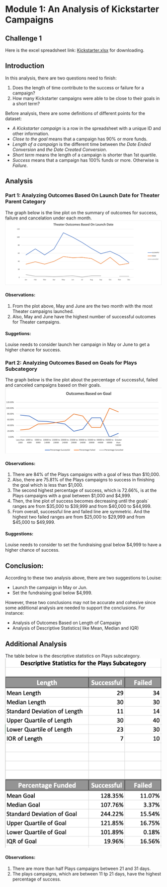 # Module 1: An Analysis of Kickstarter Campaigns

## Challenge 1
Here is the excel spreadsheet link: [Kickstarter.xlsx](https://github.com/cffhr99/Module1-Challenge/blob/main/Kickstarter_Challenge.xlsx?raw=true) for downloading.

## Introduction
In this analysis, there are two questions need to finish:
1. Does the length of time contribute to the success or failure for a campaign?
2. How many Kickstarter campaigns were able to be close to their goals in a short term?

Before analysis, there are some definitions of different points for the dataset:
- *A Kickstarter campaign* is a row in the spreadsheet with a unique ID and other information.
- *Close to the goal* means that a campaign has 90% or more funds.
- *Length of a campaign* is the different time between *the Date Ended Conversion* and *the Date Created Conversion*.
- *Short term* means the length of a campaign is shorter than 1st quartile.
- *Success* means that a campaign has 100% funds or more. Otherwise is *Failure*.

## Analysis
### Part 1: Analyzing Outcomes Based On Launch Date for Theater Parent Category
The graph below is the line plot on the summary of outcomes for success, failure and cancelation under each month.
![Outcomes on Launch Date for Theather](https://github.com/cffhr99/Module1-Challenge/blob/main/resources/Theater_Outcomes_vs_Launch.png?raw=true)

#### Observations:
1) From the plot above, May and June are the two month with the most Theater campaigns launched.
2) Also, May and June have the highest number of successful outcomes for Theater campaigns.

#### Suggetions:
Louise needs to consider launch her campaign in May or June to get a higher chance for success.

### Part 2: Analyzing Outcomes Based on Goals for Plays Subcategory
The graph below is the line plot about the percentage of successful, failed and canceled campaigns based on their goals.
![Outcomes vs Goals](https://github.com/cffhr99/Module1-Challenge/blob/main/resources/Outcomes_vs_Goals.png?raw=true)
#### Observations:
1) There are 84% of the Plays campaigns with a goal of less than $10,000. 
2) Also, there are 75.81% of the Plays campaigns to success in finishing the goal which is less than $1,000.
3) The second highest percentage of success, which is 72.66%, is at the Plays campaigns with a goal between $1,000 and $4,999.
4) Then, the line plot of success becomes decreasing until the goals\` ranges are from   $35,000 to $39,999 and from $40,000 to $44,999.
5) From overall, successful line and failed line are symmetric. And the highest two failed ranges are from $25,000 to $29,999 and from $45,000 to $49,999.
#### Suggestions:
Louise needs to consider to set the fundraising goal below $4,999 to have a higher chance of success.

## Conclusion:
According to these two analysis above, there are two suggestions to Louise:
- Launch the campaign in May or Jun.
- Set the fundraising goal below $4,999.

However, these two conclusions may not be accurate and cohesive since some additional analysis are needed to support the conclusions. For instance:
- Analysis of Outcomes Based on Length of Campaign
- Analysis of Descriptive Statistics( like Mean, Median and IQR)
## Additional Analysis
The table below is the descriptive statistics on Plays subcategory.
![table](https://github.com/cffhr99/Module1-Challenge/blob/main/resources/Screen%20Shot%202021-06-30%20at%2018.33.39.png?raw=true)

#### Observations:
1) There are more than half Plays campaigns between 21 and 31 days.
2) The plays campaigns, which are between 11 tp 21 days, have the highest percentage of success.
